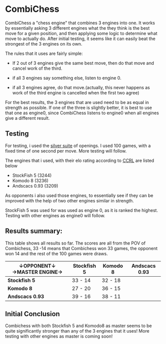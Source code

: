 
# CombiChess

CombiChess a "chess engine" that combines 3 engines into one. It works by essentially asking 3 different engines what the they think is the best move for a given position, and then applying some logic to determine what move to actually do.  After initial testing, it seems like it can easily beat the strongest of the 3 engines on its own.

The rules that it uses are fairly simple:
  * If 2 out of 3 engines give the same best move, then do that move and cancel work of the third.
  
  * if all 3 engines say something else, listen to engine 0.
  
  * if all 3 engines agree, do that move.(actually, this never happens as work of the third engine is cancelled when the first two agree)
  
  
For the best results, the 3 engines that are used need to be as equal in strength as possible. If one of the three is slightly better, it is best to use that one as engine0, since CombiChess listens to engine0 when all engines give a different result.
  
  ## Testing 
  
  For testing, i used the [silver suite](https://en.chessbase.com/post/test-your-engines-the-silver-openings-suite) of openings. I used 100 games, with a fixed time of one second per move. More testing will follow. 
  
  The engines that i used, with their elo rating according to [CCRL](http://www.computerchess.org.uk/ccrl/404/cgi/compare_engines.cgi?class=Free+single-CPU+engines&num_best_in_class=1&print=Rating+list&profile_step=50&profile_numbers=1&print=Results+table&print=LOS+table&table_size=100&ct_from_elo=0&ct_to_elo=10000&match_length=30&cross_tables_for_best_versions_only=1&sort_tables=by+rating&diag=0&reference_list=None&recalibrate=no)  are listed below 
  
  
  * StockFish 5 (3244)
  * Komodo 8 (3236)
  * Andscacs 0.93 (3209)
    
As opponents i also used those engines, to essentially see if they can be improved with the help of two other engines similar in strength.
    
StockFish 5 was used for was used as engine 0, as it is ranked the highest. Testing with other engines as engine0 will follow. 
  
## Results summary:

This table shows all results so far. The scores are all from the POV of Combichess, 33 -14 means that Combichess won 33 games, the opponent won 14 and the rest of the 100 games were draws.

| ↓OPPONENT↓  →MASTER ENGINE→ 	| Stockfish 5 	| Komodo 8 	| Andscacs 0.93 	|
|------------------------------|-------------	|----------	|---------------	|
|**Stockfish 5**              	   | 33 - 14     	| 32 - 18  	|               	|
|**Komodo 8**                  	  | 27 - 20     	| 36 - 15  	|               	|
|**Andscacs 0.93**             	  | 39 - 16     	| 38 - 11  	|               	|



## Initial Conclusion
Combichess with both Stockfish 5 and Komodo8 as master seems to  be quite significantly stronger than any of the 3 engines that it uses! More testing with other engines as master is coming soon!  
